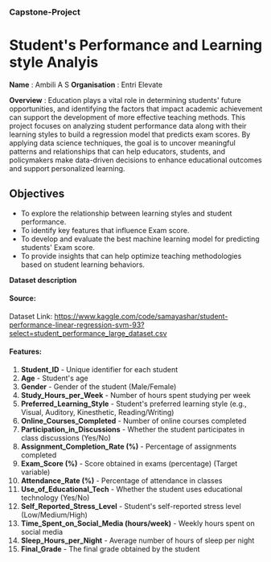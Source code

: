 ### Capstone-Project

# **Student's Performance and Learning style Analyis**

**Name** : Ambili A S
**Organisation** : Entri Elevate

**Overview** :
  Education plays a vital role in determining students' future opportunities, and identifying the factors that impact academic achievement can support the development of more effective teaching methods. This project focuses on analyzing student performance data along with their learning styles to build a regression model that predicts exam scores. By applying data science techniques, the goal is to uncover meaningful patterns and relationships that can help educators, students, and policymakers make data-driven decisions to enhance educational outcomes and support personalized learning.

  ## **Objectives**
*   To explore the relationship between learning styles and student performance.
*   To identify key features that influence Exam score.
*   To develop and evaluate the best machine learning model for predicting students' Exam score.
*   To provide insights that can help optimize teaching methodologies based on student learning behaviors.

**Dataset description**
#### **Source:**
   Dataset Link:
    https://www.kaggle.com/code/samayashar/student-performance-linear-regression-svm-93?select=student_performance_large_dataset.csv
#### **Features:**
1.  **Student_ID** - Unique identifier for each student
2.  **Age** - Student's age
3.  **Gender** - Gender of the student (Male/Female)
4.  **Study_Hours_per_Week** - Number of hours spent studying per week
5.  **Preferred_Learning_Style** - Student's preferred learning style (e.g., Visual, Auditory, Kinesthetic, Reading/Writing)
6.  **Online_Courses_Completed** - Number of online courses completed
7.  **Participation_in_Discussions** - Whether the student participates in class discussions (Yes/No)
8.  **Assignment_Completion_Rate (%)** - Percentage of assignments completed
9.  **Exam_Score (%)** - Score obtained in exams (percentage) (Target variable)
10. **Attendance_Rate (%)** - Percentage of attendance in classes
11.  **Use_of_Educational_Tech** - Whether the student uses educational technology (Yes/No)
12.  **Self_Reported_Stress_Level** - Student's self-reported stress level (Low/Medium/High)
13.  **Time_Spent_on_Social_Media (hours/week)** - Weekly hours spent on social media
14.  **Sleep_Hours_per_Night** - Average number of hours of sleep per night
15.  **Final_Grade** - The final grade obtained by the student
